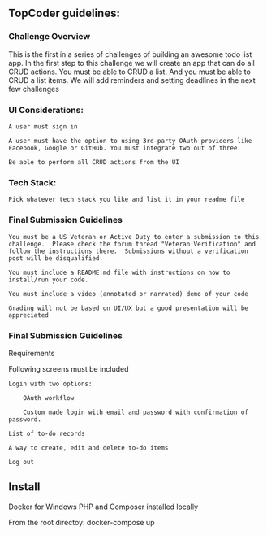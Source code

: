 
## TopCoder guidelines:

### Challenge Overview

This is the first in a series of challenges of building an awesome todo list app. In the first step to this challenge we will create an app that can do all CRUD actions. You must be able to CRUD a list. And you must be able to CRUD a list items. We will add reminders and setting deadlines in the next few challenges

### UI Considerations:

    A user must sign in

    A user must have the option to using 3rd-party OAuth providers like Facebook, Google or GitHub. You must integrate two out of three.

    Be able to perform all CRUD actions from the UI

### Tech Stack:

    Pick whatever tech stack you like and list it in your readme file

### Final Submission Guidelines

    You must be a US Veteran or Active Duty to enter a submission to this challenge.  Please check the forum thread "Veteran Verification" and follow the instructions there.  Submissions without a verification post will be disqualified.

    You must include a README.md file with instructions on how to install/run your code.

    You must include a video (annotated or narrated) demo of your code

    Grading will not be based on UI/UX but a good presentation will be appreciated

### Final Submission Guidelines

Requirements

Following screens must be included

    Login with two options:

        OAuth workflow

        Custom made login with email and password with confirmation of password.

    List of to-do records

    A way to create, edit and delete to-do items

    Log out

## Install

Docker for Windows
PHP and Composer installed locally

From the root directoy: 
docker-compose up
